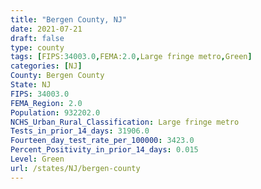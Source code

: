 ```yaml
---
title: "Bergen County, NJ"
date: 2021-07-21
draft: false
type: county
tags: [FIPS:34003.0,FEMA:2.0,Large fringe metro,Green]
categories: [NJ]
County: Bergen County
State: NJ
FIPS: 34003.0
FEMA_Region: 2.0
Population: 932202.0
NCHS_Urban_Rural_Classification: Large fringe metro
Tests_in_prior_14_days: 31906.0
Fourteen_day_test_rate_per_100000: 3423.0
Percent_Positivity_in_prior_14_days: 0.015
Level: Green
url: /states/NJ/bergen-county
---
```




